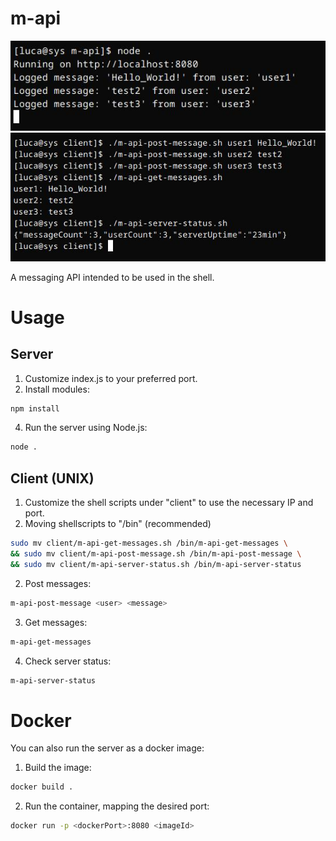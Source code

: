 # m-api

![](screenshots/m-api-server.jpg?raw=true)  
![](screenshots/m-api-client.jpg?raw=true)  

A messaging API intended to be used in the shell.

# Usage
## Server
1. Customize index.js to your preferred port.
2. Install modules:
```bash
npm install
```
4. Run the server using Node.js:
```bash
node .
```

## Client (UNIX)
1. Customize the shell scripts under "client" to use the necessary IP and port.
2. Moving shellscripts to "/bin" (recommended)
```bash
sudo mv client/m-api-get-messages.sh /bin/m-api-get-messages \
&& sudo mv client/m-api-post-message.sh /bin/m-api-post-message \
&& sudo mv client/m-api-server-status.sh /bin/m-api-server-status
```
2. Post messages:
```bash
m-api-post-message <user> <message>
```
3. Get messages:
```bash
m-api-get-messages
```
4. Check server status:
```bash
m-api-server-status
```

# Docker
You can also run the server as a docker image:
1. Build the image:
```bash
docker build .
```
2. Run the container, mapping the desired port:
```bash
docker run -p <dockerPort>:8080 <imageId>
```
